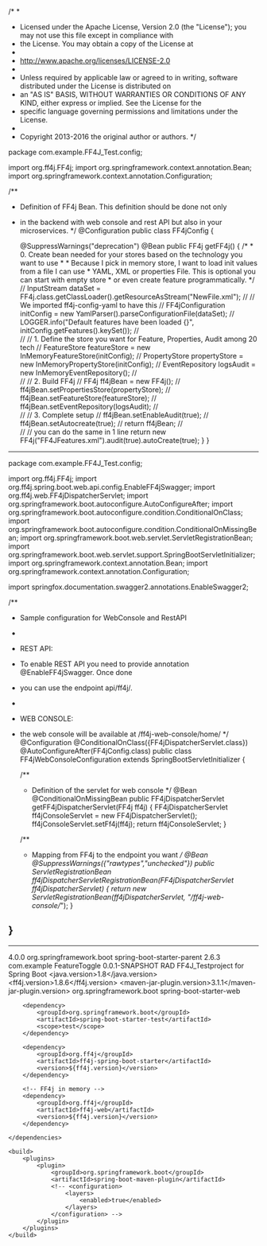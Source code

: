 /*
 *
 * Licensed under the Apache License, Version 2.0 (the "License"); you may not use this file except in compliance with
 * the License. You may obtain a copy of the License at
 *
 * http://www.apache.org/licenses/LICENSE-2.0
 *
 * Unless required by applicable law or agreed to in writing, software distributed under the License is distributed on
 * an "AS IS" BASIS, WITHOUT WARRANTIES OR CONDITIONS OF ANY KIND, either express or implied. See the License for the
 * specific language governing permissions and limitations under the License.
 *
 * Copyright 2013-2016 the original author or authors.
 */

package com.example.FF4J_Test.config;

import org.ff4j.FF4j;
import org.springframework.context.annotation.Bean;
import org.springframework.context.annotation.Configuration;



/**
 * Definition of FF4j Bean. This definition should be done not only
 * in the backend with web console and rest API but also in your microservices.
 */
@Configuration
public class FF4jConfig {
    
    
	@SuppressWarnings("deprecation")
	@Bean
    public FF4j getFF4j() {
        /*
         * 0. Create bean needed for your stores based on the technology you want to use
         * 
         * Because I pick in memory store, I want to load init values from a file I can use 
         * YAML, XML or properties File. This is optional you can start with empty store
         * or even create feature programmatically.
         */
//        InputStream dataSet = FF4j.class.getClassLoader().getResourceAsStream("NewFile.xml");
//        // We imported ff4j-config-yaml to have this
//        FF4jConfiguration initConfig = new YamlParser().parseConfigurationFile(dataSet);
//        LOGGER.info("Default features have been loaded {}", initConfig.getFeatures().keySet());
//        
//        // 1. Define the store you want for Feature, Properties, Audit among 20 tech
//        FeatureStore  featureStore  = new InMemoryFeatureStore(initConfig);
//        PropertyStore propertyStore = new InMemoryPropertyStore(initConfig);
//        EventRepository logsAudit   = new InMemoryEventRepository();
//        
//        // 2. Build FF4j
//        FF4j ff4jBean = new FF4j();
//        ff4jBean.setPropertiesStore(propertyStore);
//        ff4jBean.setFeatureStore(featureStore);
//        ff4jBean.setEventRepository(logsAudit);
//        
//        // 3. Complete setup
//        ff4jBean.setEnableAudit(true);
//        ff4jBean.setAutocreate(true);
//        return ff4jBean;
//        
//        // you can do the same in 1 line
        return new FF4j("FF4JFeatures.xml").audit(true).autoCreate(true);
    }
}

-------------------------------------------------------------------------------------------------------------------------------------------------------------


package com.example.FF4J_Test.config;

import org.ff4j.FF4j;
import org.ff4j.spring.boot.web.api.config.EnableFF4jSwagger;
import org.ff4j.web.FF4jDispatcherServlet;
import org.springframework.boot.autoconfigure.AutoConfigureAfter;
import org.springframework.boot.autoconfigure.condition.ConditionalOnClass;
import org.springframework.boot.autoconfigure.condition.ConditionalOnMissingBean;
import org.springframework.boot.web.servlet.ServletRegistrationBean;
import org.springframework.boot.web.servlet.support.SpringBootServletInitializer;
import org.springframework.context.annotation.Bean;
import org.springframework.context.annotation.Configuration;

import springfox.documentation.swagger2.annotations.EnableSwagger2;

/**
 * Sample configuration for WebConsole and RestAPI
 * 
 * REST API:
 *  To enable REST API you need to provide annotation @EnableFF4jSwagger. Once done
 *  you can use the endpoint api/ff4j/.
 *  
 * WEB CONSOLE:
 *  the web console will be available at /ff4j-web-console/home/
 */
@Configuration
@ConditionalOnClass({FF4jDispatcherServlet.class})
@AutoConfigureAfter(FF4jConfig.class)
public class FF4jWebConsoleConfiguration extends SpringBootServletInitializer {
    
    /**
     * Definition of the servlet for web console
     */
    @Bean
    @ConditionalOnMissingBean
    public FF4jDispatcherServlet getFF4jDispatcherServlet(FF4j ff4j) {
        FF4jDispatcherServlet ff4jConsoleServlet = new FF4jDispatcherServlet();
        ff4jConsoleServlet.setFf4j(ff4j);
        return ff4jConsoleServlet;
    }
    
    /**
     * Mapping from FF4j to the endpoint you want
     */
    @Bean
    @SuppressWarnings({"rawtypes","unchecked"})
    public ServletRegistrationBean ff4jDispatcherServletRegistrationBean(FF4jDispatcherServlet ff4jDispatcherServlet) {
        return new ServletRegistrationBean(ff4jDispatcherServlet, "/ff4j-web-console/*");
    }
    
    
}
------------------------------------------------------------------------------------------------------------------------------------------
<?xml version="1.0" encoding="UTF-8" ?>
<ff4j xmlns="http://www.ff4j.org/schema/ff4j"
      xmlns:xsi="http://www.w3.org/2001/XMLSchema-instance"
      xsi:schemaLocation="http://www.ff4j.org/schema/ff4j http://ff4j.org/schema/ff4j-1.4.0.xsd">
    <features>
        <feature uid="Vinod" enable="true" description="name of P2 grade employeee."></feature>
         <feature uid="Nani" enable="true" description="name of P2 grade employeee."></feature>
            </features>
</ff4j>

---------------------------------------------------------------------------------------------------------------------------------------------

<?xml version="1.0" encoding="UTF-8"?>
<project xmlns="http://maven.apache.org/POM/4.0.0" xmlns:xsi="http://www.w3.org/2001/XMLSchema-instance"
	xsi:schemaLocation="http://maven.apache.org/POM/4.0.0 https://maven.apache.org/xsd/maven-4.0.0.xsd">
	<modelVersion>4.0.0</modelVersion>
	<parent>
		<groupId>org.springframework.boot</groupId>
		<artifactId>spring-boot-starter-parent</artifactId>
		<version>2.6.3</version>
		<relativePath/> <!-- lookup parent from repository -->
	</parent>
	<groupId>com.example</groupId>
	<artifactId>FeatureToggle</artifactId>
	<version>0.0.1-SNAPSHOT</version>
	<name>RAD</name>
	<description>FF4J_Testproject for Spring Boot</description>
<properties>
		<java.version>1.8</java.version>
		<ff4j.version>1.8.6</ff4j.version>
		<maven-jar-plugin.version>3.1.1</maven-jar-plugin.version>
	</properties>
	<dependencies>
        <dependency>
            <groupId>org.springframework.boot</groupId>
            <artifactId>spring-boot-starter-web</artifactId>
        </dependency>

		<dependency>
			<groupId>org.springframework.boot</groupId>
			<artifactId>spring-boot-starter-test</artifactId>
			<scope>test</scope>
		</dependency>
		
		<dependency>
			<groupId>org.ff4j</groupId>
			<artifactId>ff4j-spring-boot-starter</artifactId>
			<version>${ff4j.version}</version>
		</dependency>

		<!-- FF4j in memory -->
		<dependency>
			<groupId>org.ff4j</groupId>
			<artifactId>ff4j-web</artifactId>
			<version>${ff4j.version}</version>
		</dependency>

	</dependencies>

	<build>
		<plugins>
			<plugin>
				<groupId>org.springframework.boot</groupId>
				<artifactId>spring-boot-maven-plugin</artifactId>
				<!-- <configuration>
					<layers>
						<enabled>true</enabled>
					</layers>
				</configuration> -->
			</plugin>
		</plugins>
	</build>


</project>
